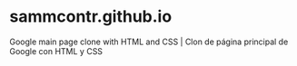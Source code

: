 # sammcontr.github.io
Google main page clone with HTML and CSS | Clon de página principal de Google con HTML y CSS
